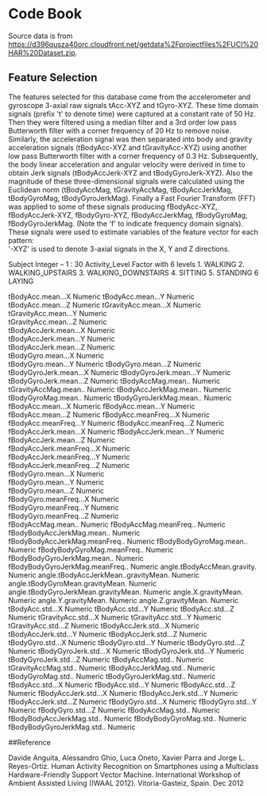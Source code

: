 # Code Book

Source data is from https://d396qusza40orc.cloudfront.net/getdata%2Fprojectfiles%2FUCI%20HAR%20Dataset.zip.

## Feature Selection 

The features selected for this database come from the accelerometer and gyroscope 3-axial raw signals tAcc-XYZ and tGyro-XYZ. These time domain signals (prefix 't' to denote time) were captured at a constant rate of 50 Hz. Then they were filtered using a median filter and a 3rd order low pass Butterworth filter with a corner frequency of 20 Hz to remove noise. Similarly, the acceleration signal was then separated into body and gravity acceleration signals (tBodyAcc-XYZ and tGravityAcc-XYZ) using another low pass Butterworth filter with a corner frequency of 0.3 Hz. 
Subsequently, the body linear acceleration and angular velocity were derived in time to obtain Jerk signals (tBodyAccJerk-XYZ and tBodyGyroJerk-XYZ). Also the magnitude of these three-dimensional signals were calculated using the Euclidean norm (tBodyAccMag, tGravityAccMag, tBodyAccJerkMag, tBodyGyroMag, tBodyGyroJerkMag). 
Finally a Fast Fourier Transform (FFT) was applied to some of these signals producing fBodyAcc-XYZ, fBodyAccJerk-XYZ, fBodyGyro-XYZ, fBodyAccJerkMag, fBodyGyroMag, fBodyGyroJerkMag. (Note the 'f' to indicate frequency domain signals). 
These signals were used to estimate variables of the feature vector for each pattern:  
'-XYZ' is used to denote 3-axial signals in the X, Y and Z directions.

Subject                     Integer – 1 : 30
Activity_Level              Factor with 6 levels
           1. WALKING
           2. WALKING_UPSTAIRS
           3. WALKING_DOWNSTAIRS
           4. SITTING
           5. STANDING
           6 LAYING

tBodyAcc.mean...X                       Numeric 
tBodyAcc.mean...Y                       Numeric  
tBodyAcc.mean...Z                       Numeric
tGravityAcc.mean...X                    Numeric 
tGravityAcc.mean...Y                    Numeric  
tGravityAcc.mean...Z                    Numeric  
tBodyAccJerk.mean...X                   Numeric  
tBodyAccJerk.mean...Y                   Numeric  
tBodyAccJerk.mean...Z                   Numeric  
tBodyGyro.mean...X                      Numeric  
tBodyGyro.mean...Y                      Numeric 
tBodyGyro.mean...Z                      Numeric 
tBodyGyroJerk.mean...X                  Numeric 
tBodyGyroJerk.mean...Y                  Numeric 
tBodyGyroJerk.mean...Z                  Numeric 
tBodyAccMag.mean..                      Numeric  
tGravityAccMag.mean..                   Numeric 
tBodyAccJerkMag.mean..                  Numeric 
tBodyGyroMag.mean..                     Numeric 
tBodyGyroJerkMag.mean..                 Numeric 
fBodyAcc.mean...X                       Numeric 
fBodyAcc.mean...Y                       Numeric 
fBodyAcc.mean...Z                       Numeric 
fBodyAcc.meanFreq...X                   Numeric 
fBodyAcc.meanFreq...Y                   Numeric 
fBodyAcc.meanFreq...Z                   Numeric 
fBodyAccJerk.mean...X                   Numeric 
fBodyAccJerk.mean...Y                   Numeric  
fBodyAccJerk.mean...Z                   Numeric  
fBodyAccJerk.meanFreq...X               Numeric  
fBodyAccJerk.meanFreq...Y               Numeric  
fBodyAccJerk.meanFreq...Z               Numeric  
fBodyGyro.mean...X                      Numeric  
fBodyGyro.mean...Y                      Numeric  
fBodyGyro.mean...Z                      Numeric  
fBodyGyro.meanFreq...X                  Numeric  
fBodyGyro.meanFreq...Y                  Numeric  
fBodyGyro.meanFreq...Z                  Numeric  
fBodyAccMag.mean..                      Numeric 
fBodyAccMag.meanFreq..                  Numeric 
fBodyBodyAccJerkMag.mean..              Numeric 
fBodyBodyAccJerkMag.meanFreq..          Numeric
fBodyBodyGyroMag.mean..                 Numeric
fBodyBodyGyroMag.meanFreq..             Numeric
fBodyBodyGyroJerkMag.mean..             Numeric
fBodyBodyGyroJerkMag.meanFreq..         Numeric
angle.tBodyAccMean.gravity.             Numeric
angle.tBodyAccJerkMean..gravityMean.    Numeric 
angle.tBodyGyroMean.gravityMean.        Numeric 
angle.tBodyGyroJerkMean.gravityMean.    Numeric
angle.X.gravityMean.                    Numeric
angle.Y.gravityMean.                    Numeric
angle.Z.gravityMean.                    Numeric
tBodyAcc.std...X                        Numeric 
tBodyAcc.std...Y                        Numeric
tBodyAcc.std...Z                        Numeric
tGravityAcc.std...X                     Numeric 
tGravityAcc.std...Y                     Numeric 
tGravityAcc.std...Z                     Numeric 
tBodyAccJerk.std...X                    Numeric
tBodyAccJerk.std...Y                    Numeric 
tBodyAccJerk.std...Z                    Numeric
tBodyGyro.std...X                       Numeric
tBodyGyro.std...Y                       Numeric 
tBodyGyro.std...Z                       Numeric
tBodyGyroJerk.std...X                   Numeric
tBodyGyroJerk.std...Y                   Numeric
tBodyGyroJerk.std...Z                   Numeric
tBodyAccMag.std..                       Numeric
tGravityAccMag.std..                    Numeric 
tBodyAccJerkMag.std..                   Numeric 
tBodyGyroMag.std..                      Numeric 
tBodyGyroJerkMag.std..                  Numeric
fBodyAcc.std...X                        Numeric 
fBodyAcc.std...Y                        Numeric
fBodyAcc.std...Z                        Numeric
fBodyAccJerk.std...X                    Numeric
fBodyAccJerk.std...Y                    Numeric
fBodyAccJerk.std...Z                    Numeric
fBodyGyro.std...X                       Numeric
fBodyGyro.std...Y                       Numeric 
fBodyGyro.std...Z                       Numeric
fBodyAccMag.std..                       Numeric
fBodyBodyAccJerkMag.std..               Numeric
fBodyBodyGyroMag.std..                  Numeric
fBodyBodyGyroJerkMag.std..              Numeric

##Reference

Davide Anguita, Alessandro Ghio, Luca Oneto, Xavier Parra and Jorge L. Reyes-Ortiz. Human Activity Recognition on Smartphones using a Multiclass Hardware-Friendly Support Vector Machine. 
International Workshop of Ambient Assisted Living (IWAAL 2012). Vitoria-Gasteiz, Spain. Dec 2012
